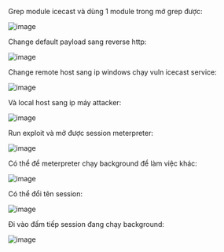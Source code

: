 Grep module icecast và dùng 1 module trong mớ grep được:

![image](https://github.com/NVex0/Kiem_thu_va_danh_gia_ATHT/assets/113530029/d4cfecad-3edc-4b8b-9de6-8669fab4f514)

Change default payload sang reverse http:

![image](https://github.com/NVex0/Kiem_thu_va_danh_gia_ATHT/assets/113530029/d95c2fc3-05c1-428a-b938-b18d6a47c70e)

Change remote host sang ip windows chạy vuln icecast service:

![image](https://github.com/NVex0/Kiem_thu_va_danh_gia_ATHT/assets/113530029/8f01c67a-41f2-48be-94fe-584a99063621)

Và local host sang ip máy attacker:

![image](https://github.com/NVex0/Kiem_thu_va_danh_gia_ATHT/assets/113530029/10b4fa09-011d-42c6-a178-62540f1bd7e4)

Run exploit và mở được session meterpreter:

![image](https://github.com/NVex0/Kiem_thu_va_danh_gia_ATHT/assets/113530029/e0edc1c7-b32b-41c3-bb9d-dd30922e1973)

Có thể để meterpreter chạy background để làm việc khác:

![image](https://github.com/NVex0/Kiem_thu_va_danh_gia_ATHT/assets/113530029/467e2d49-8ce5-4e97-a620-1ce034972584)

Có thể đổi tên session:

![image](https://github.com/NVex0/Kiem_thu_va_danh_gia_ATHT/assets/113530029/6a570341-a316-4078-81ea-73c5c043c561)

Đi vào đấm tiếp session đang chạy background:

![image](https://github.com/NVex0/Kiem_thu_va_danh_gia_ATHT/assets/113530029/c1a44ce2-1a0d-40d5-b25b-9e9285a0e1c1)


